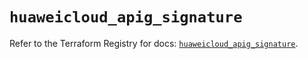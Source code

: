 # `huaweicloud_apig_signature`

Refer to the Terraform Registry for docs: [`huaweicloud_apig_signature`](https://registry.terraform.io/providers/huaweicloud/huaweicloud/1.71.1/docs/resources/apig_signature).
